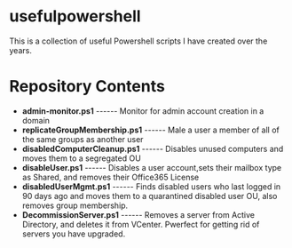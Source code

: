 # usefulpowershell
This is a collection of useful Powershell scripts I have created over the years.

# Repository Contents 
* __admin-monitor.ps1__ ------ Monitor for admin account creation in a domain 
* __replicateGroupMembership.ps1__ ------ Male a user a member of all of the same groups as another user 
* __disabledComputerCleanup.ps1__ ------ Disables unused computers and moves them to a segregated OU 
* __disableUser.ps1__ ------ Disables a user account,sets their mailbox type as Shared, and removes their Office365 License 
* __disabledUserMgmt.ps1__ ------ Finds disabled users who last logged in 90 days ago and moves them to a quarantined disabled user OU, also removes group membership. 
* __DecommissionServer.ps1__ ------ Removes a server from Active Directory, and deletes it from VCenter. Pwerfect for getting rid of servers you have upgraded.
